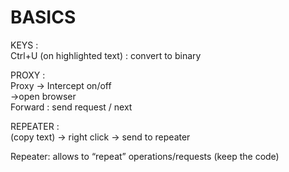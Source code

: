 # BASICS  
  
KEYS :   
Ctrl+U (on highlighted text) : convert to binary  
  
PROXY :   
Proxy -> Intercept on/off  
->open browser  
Forward : send request / next  
  
REPEATER :  
(copy text) -> right click -> send to repeater  
  
Repeater: allows to “repeat” operations/requests (keep the code)  
  

